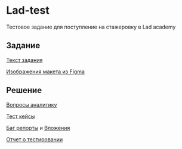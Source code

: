 # Lad-test

Тестовое задание для поступление на стажеровку в Lad academy

## Задание

[Текст задания](task/Задание.pdf)

[Изображения макета из Figma](task/figma/)

## Решение

[Вопросы аналитику](questions-to-analyst.pdf)

[Тест кейсы](test-cases.pdf)

[Баг репорты](bug-report/bug-report.pdf)
 и
[Вложения](bug-report/attachments/)

[Отчет о тестировании](test-report.pdf)
